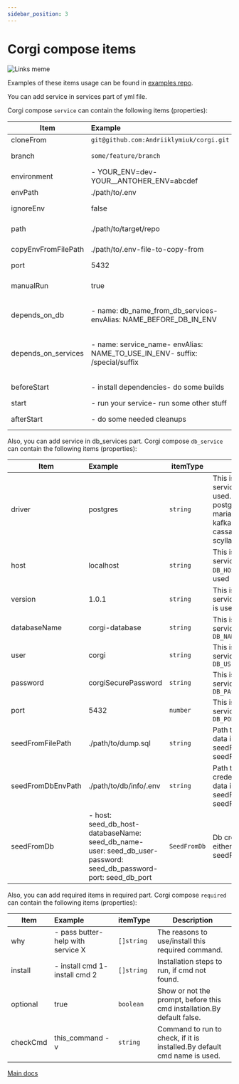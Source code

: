 ```yaml
---
sidebar_position: 3
---
```


# Corgi compose items

![Links meme](/img/links_meme.jpg)

Examples of these items usage can be found in
[examples repo](https://github.com/Andriiklymiuk/corgi_examples).

You can add service in services part of yml file.

Corgi compose `service` can contain the following items (properties):

| Item                | Example                                                                     | itemType             | Description                                                                                                                                                                                                         |
| ------------------- | :-------------------------------------------------------------------------- | -------------------- | ------------------------------------------------------------------------------------------------------------------------------------------------------------------------------------------------------------------- |
| cloneFrom           | `git@github.com:Andriiklymiuk/corgi.git`                                    | `string`             | Git url to target repo. By default nothing is cloned.                                                                                                                                                               |
| branch              | `some/feature/branch`                                                       | `string`             | Branch to use for git checkout. By default default branch for repo is used.                                                                                                                                         |
| environment         | - YOUR_ENV=dev- YOUR__ANTOHER_ENV=abcdef                                    | `[]string`           | List of environment variables to copy and put into your env file.By default no environments are added.                                                                                                              |
| envPath             | ./path/to/.env                                                              | `string`             | Path to .env file in target repo. By default .env file is used                                                                                                                                                      |
| ignoreEnv           | false                                                                       | `string`             | Should service ignore env and don't change env file or not. By default is false (env is not ignored)                                                                                                                |
| path                | ./path/to/target/repo                                                       | `string`             | Path to the actual project repo.By default the path to the folder in which corgi-compose.yml is used                                                                                                                |
| copyEnvFromFilePath | ./path/to/.env-file-to-copy-from                                            | `string`             | The path to the .env, which content will be copied to service repo .env file                                                                                                                                        |
| port                | 5432                                                                        | `number`             | Service port, that will be added to .env file.                                                                                                                                                                      |
| manualRun           | true                                                                        | `boolean`            | Determines if the service will be run with run cmd.If it is true, that to run you add `--services manual_to_run_service` to run cmd.By default it is false.                                                         |
| depends_on_db       | - name: db_name_from_db_services- envAlias: NAME_BEFORE_DB_IN_ENV           | `[]DependsOnDb`      | Adds db credentials (`DB_HOST`,etc) from db_services will be copied to .env.envAlias adds string before db credentials, like NAME_BEFORE_DB_IN_ENV_DB_HOST                                                          |
| depends_on_services | - name: service_name- envAlias: NAME_TO_USE_IN_ENV- suffix: /special/suffix | `[]DependsOnService` | Adds service credentials to .env.suffix is added at the end of added valueNAME_TO_USE_IN_ENV=localhost:port/special/suffix will be added to .envIf you add just name, than it is SERVICE_NAME=localhost:port_in_env |
| beforeStart         | - install dependencies- do some builds                                      | `[]string`           | List of commands to run consequently, before start commands are run.                                                                                                                                                |
| start               | - run your service- run some other stuff                                    | `[]string`           | List of commands to run in parallel for the service needs.                                                                                                                                                          |
| afterStart          | - do some needed cleanups                                                   | `[]string`           | List of commands to run consequently, when the cli is exited.                                                                                                                                                       |

Also, you can add service in db_services part. Corgi compose `db_service` can
contain the following items (properties):

| Item              | Example                                                                                                              | itemType     | Description                                                                                                                                                                                |
| ----------------- | :------------------------------------------------------------------------------------------------------------------- | ------------ | ------------------------------------------------------------------------------------------------------------------------------------------------------------------------------------------ |
| driver            | postgres                                                                                                             | `string`     | This is database driver for this service. By default postgres is used. For now it supports: postgres, mongodb, mysql, mariadb, mssql, rabbitmq, sqs, kafka redis, dynamodb, cassandra, cockroach, clickhouse, scylla, keydb.  |
| host              | localhost                                                                                                            | `string`     | This is database host for this service, that will be used in `DB_HOST`. By default localhost is used                                                                                       |
| version           | 1.0.1                                                                                                                | `string`     | This is database version for the service creation. By default latest is used                                                                                                               |
| databaseName      | corgi-database                                                                                                       | `string`     | This is database name for this service, that will be used in `DB_NAME`                                                                                                                     |
| user              | corgi                                                                                                                | `string`     | This is database user for this service, that will be used in `DB_USER`                                                                                                                     |
| password          | corgiSecurePassword                                                                                                  | `string`     | This is database password for this service, that will be used in `DB_PASSWORD`                                                                                                             |
| port              | 5432                                                                                                                 | `number`     | This is database port for this service, that will be used in `DB_PORT`                                                                                                                     |
| seedFromFilePath  | ./path/to/dump.sql                                                                                                   | `string`     | Path to dump.sql file from which data is seeded.Use either seedFromFilePath or seedFromDb/seedFromDbEnvPath                                                                                |
| seedFromDbEnvPath | ./path/to/db/info/.env                                                                                               | `string`     | Path to .env file with db credentials for db, from which data is seeded.Use either seedFromFilePath or seedFromDb/seedFromDbEnvPath                                                        |
| seedFromDb        | - host: seed_db_host- databaseName: seed_db_name- user: seed_db_user- password: seed_db_password- port: seed_db_port | `SeedFromDb` | Db credentials to seed from.Use either seedFromFilePath or seedFromDb/seedFromDbEnvPath                                                                                                    |

Also, you can add required items in required part. Corgi compose `required` can
contain the following items (properties):

| Item     | Example                            | itemType   | Description                                                              |
| -------- | :--------------------------------- | ---------- | ------------------------------------------------------------------------ |
| why      | - pass butter- help with service X | `[]string` | The reasons to use/install this required command.                        |
| install  | - install cmd 1- install cmd 2     | `[]string` | Installation steps to run, if cmd not found.                             |
| optional | true                               | `boolean`  | Show or not the prompt, before this cmd installation.By default false.   |
| checkCmd | this_command -v                    | `string`   | Command to run to check, if it is installed.By default cmd name is used. |

[Main docs](/docs/intro)
